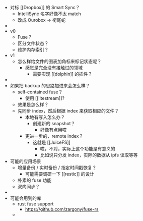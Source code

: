 - 对标 [[Dropbox]] 的 Smart Sync？
	- IntelliSync 名字好像不太 match
	- 改成 Ourobox -> 衔尾蛇
-
- v0
	- Fuse？
	- 区分文件状态？
	- 维护内存索引？
- v1
	- 怎么样给文件的图表加角标来标记状态呢？
		- 感觉是完全没有接触过的领域
			- 需要实现 [[dolphin]] 的插件？
-
- 如果把 backup 的思路加进来会怎么样？
	- self-contained fuse？
		- 使用 [[litestream]]?
	- 效果是怎么样？
	- 先同步 index，然后根据 index 来获取相应的文件？
		- 本地有写入怎么办？
			- 创建新的 snapshot？
				- 好像有点用哎
		- 更进一步的，remote index？
			- 这就是 [[JuiceFS]]
				- 哎，不对，实际上这个功能是有意义的
				- 比如说只分发 index，实际的数据从 ipfs 读取等等
- 可能的应用场景
	- 增量备份 / 实时备份 / 指定时间戳恢复？
		- 可能需要调研一下 [[restic]] 的设计
	- 朴素的 fuse 功能
	- 双向同步？
-
- 可能会用到的库
	- rust fuse support
		- https://github.com/zargony/fuse-rs
	-